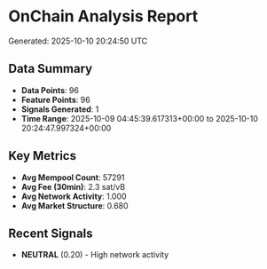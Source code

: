 # OnChain Analysis Report
Generated: 2025-10-10 20:24:50 UTC

## Data Summary
- **Data Points**: 96
- **Feature Points**: 96
- **Signals Generated**: 1
- **Time Range**: 2025-10-09 04:45:39.617313+00:00 to 2025-10-10 20:24:47.997324+00:00

## Key Metrics
- **Avg Mempool Count**: 57291
- **Avg Fee (30min)**: 2.3 sat/vB
- **Avg Network Activity**: 1.000
- **Avg Market Structure**: 0.680

## Recent Signals
- **NEUTRAL** (0.20) - High network activity

